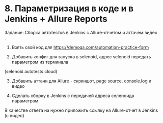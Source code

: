 # 8. Параметризация в коде и в Jenkins + Allure Reports

Задание:
Сборка автотестов в Jenkins с Allure-отчетом и аттачем видео .

1. Взять свой код для https://demoqa.com/automation-practice-form

2. Добавить конфиг для запуска в selenoid, адрес selenoid передать параметром из терминала

(selenoid.autotests.cloud)

3. Добавить аттачи для Allure - скриншот, page source, console.log и видео

4. Сделать сборку в Jenkins с передачей адреса селеноида параметром

В качестве ответа на нужно приложить ссылку на Allure-отчет в Jenkins (с видео)
